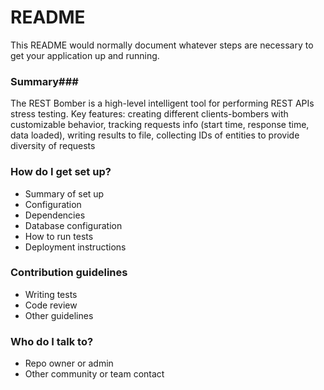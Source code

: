 # README #

This README would normally document whatever steps are necessary to get your application up and running.

### Summary###

The REST Bomber is a high-level intelligent tool for performing REST APIs stress testing. Key features: creating different clients-bombers with customizable behavior, tracking requests info (start time, response time, data loaded), writing results to file, collecting IDs of entities to provide diversity of requests

### How do I get set up? ###

* Summary of set up
* Configuration
* Dependencies
* Database configuration
* How to run tests
* Deployment instructions

### Contribution guidelines ###

* Writing tests
* Code review
* Other guidelines

### Who do I talk to? ###

* Repo owner or admin
* Other community or team contact